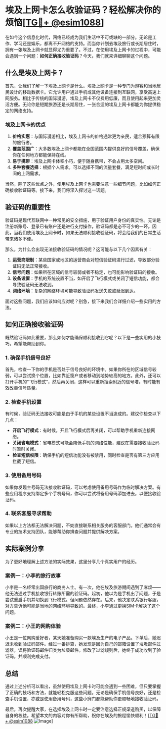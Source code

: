 # 埃及上网卡怎么收验证码？轻松解决你的烦恼[[TG💪+ @esim1088](https://t.me/s/esim1088)]

在如今这个信息化时代，网络已经成为我们生活中不可或缺的一部分。无论是工作、学习还是娱乐，都离不开网络的支持。而当你计划去埃及旅行或长期居住时，拥有一张埃及上网卡就显得尤为重要了。不过，在使用埃及上网卡的过程中，可能会遇到一个问题：**如何正确接收验证码**？今天，我们就来详细聊聊这个问题。

## 什么是埃及上网卡？

首先，让我们了解一下埃及上网卡是什么。埃及上网卡是一种专门为游客和当地居民设计的移动数据卡。它允许用户通过手机或其他设备连接到互联网，享受高速上网服务。相比于传统的国际漫游，埃及上网卡不仅费用低廉，而且使用起来更加灵活方便。无论你是短期旅游还是长期居住，一张合适的埃及上网卡都能为你提供稳定的网络支持。

### 埃及上网卡的优点

1. **价格实惠**：与国际漫游相比，埃及上网卡的价格通常更为亲民，适合预算有限的旅行者。
2. **覆盖范围广**：大多数埃及上网卡都能在全国范围内提供良好的信号覆盖，确保你在任何地方都能保持在线。
3. **易于携带**：埃及上网卡体积小巧，便于随身携带，不会占用太多空间。
4. **多种套餐选择**：根据个人需求，可以选择不同的流量套餐，满足短时间或长时间的上网需求。

当然，除了这些优点之外，使用埃及上网卡也需要注意一些细节问题，比如如何正确接收验证码等。接下来，我们将深入探讨这一话题。

## 验证码的重要性

验证码是现代互联网中一种常见的安全措施，用于验证用户身份的真实性。无论是注册新账号、登录已有账户还是进行支付操作，验证码都是必不可少的一环。因此，当我们使用埃及上网卡时，如果无法顺利接收验证码，将会给我们的日常生活带来诸多不便。

那么，为什么会出现无法接收验证码的情况呢？这可能与以下几个因素有关：

1. **运营商限制**：某些国家或地区的运营商会对短信验证码进行过滤，导致部分验证码无法正常接收。
2. **信号问题**：如果所在区域的信号较弱或者不稳定，也可能影响验证码的接收。
3. **设备设置**：手机的系统设置不当，如开启了飞行模式或关闭了短信功能，都会导致验证码无法收到。
4. **网络环境**：复杂的网络环境可能导致验证码发送失败或延迟到达。

面对这些问题，我们应该如何应对呢？别急，接下来我们会详细介绍一些实用的方法。

## 如何正确接收验证码

既然验证码如此重要，那么如何才能确保顺利接收到它呢？以下是一些实用的小技巧，希望能帮助到你。

### 1. 确保手机信号良好

首先，检查一下你的手机是否处于信号良好的环境中。如果你所在的区域信号较弱，可以尝试换个位置，比如靠近窗户或者移动到地势较高的地方。此外，还可以打开手机的“飞行模式”，然后再关闭，这样可以重新搜索附近的信号塔，有时能有效改善信号质量。

### 2. 检查手机设置

有时候，验证码无法接收可能是由于手机的某些设置不当造成的。建议你检查以下几点：

- **开启飞行模式**：有时候，开启飞行模式后再关闭，可以帮助手机重新连接网络。
- **关闭省电模式**：省电模式可能会降低手机的网络性能，建议在需要接收验证码时暂时关闭。
- **检查短信权限**：确保手机的短信功能没有被禁用，同时检查是否有第三方应用拦截了短信。

### 3. 使用备用号码

如果你发现主号码无法接收验证码，可以考虑使用备用号码作为临时解决方案。有些应用程序支持绑定多个手机号码，你可以尝试将备用号码添加进去，以便接收验证码。

### 4. 联系客服寻求帮助

如果以上方法都无法解决问题，不妨直接联系相关服务的客服部门。他们通常会有专业的技术支持团队，能够帮助你排查问题并提供解决方案。

## 实际案例分享

为了更好地理解上述方法的实际效果，这里分享几个真实用户的经历。

### 案例一：小李的旅行故事

小李是一名经常出国旅行的商务人士。有一次，他在埃及旅游期间遇到了麻烦——他无法通过手机接收银行转账所需的验证码。起初，他以为是手机出了问题，于是尝试重启手机并切换到飞行模式。但问题依然存在。后来，他决定联系银行客服，对方告诉他可能是当地的网络环境导致的。最终，小李通过更换SIM卡解决了这个问题。

### 案例二：小王的网购体验

小王是一位网购爱好者，某天她准备购买一款埃及生产的电子产品。下单后，她迟迟未收到验证码邮件。经过一番排查，她发现是因为自己的邮箱设置了垃圾邮件过滤器，误将验证码邮件归类为垃圾邮件。修改了过滤规则后，她终于成功收到了验证码，并顺利完成支付。

## 总结

通过上述分析可以看出，虽然使用埃及上网卡时可能会遇到一些困难，但只要掌握了正确的技巧和方法，就能轻松克服这些问题。无论是确保手机信号良好，还是检查手机设置，亦或是使用备用号码，这些小窍门都能帮助你更顺畅地接收验证码。

最后，再次提醒大家，在选择埃及上网卡时一定要注意选择正规渠道购买，以保障自身的权益。希望本文的内容对你有所帮助，祝你在埃及的旅程愉快顺利！[[TG💪+ @esim1088](https://t.me/s/esim1088) ![Image](https://i.postimg.cc/4NQfJmqS/Snipaste-2025-05-13-00-14-12.png)]